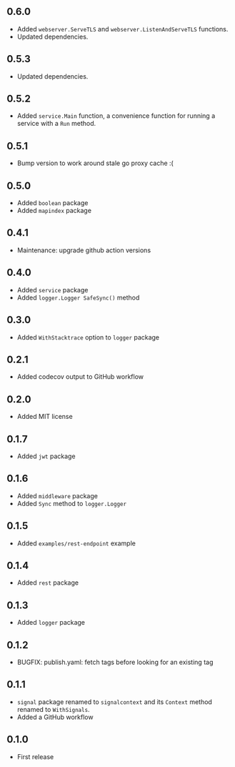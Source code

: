 ## 0.6.0

- Added `webserver.ServeTLS` and `webserver.ListenAndServeTLS` functions.
- Updated dependencies.

## 0.5.3

- Updated dependencies.

## 0.5.2

- Added `service.Main` function, a convenience function for running a service
  with a `Run` method.

## 0.5.1

- Bump version to work around stale go proxy cache :(

## 0.5.0

- Added `boolean` package
- Added `mapindex` package

## 0.4.1

- Maintenance: upgrade github action versions

## 0.4.0

- Added `service` package
- Added `logger.Logger SafeSync()` method

## 0.3.0

- Added `WithStacktrace` option to `logger` package

## 0.2.1

- Added codecov output to GitHub workflow

## 0.2.0

- Added MIT license

## 0.1.7

- Added `jwt` package

## 0.1.6

- Added `middleware` package
- Added `Sync` method to `logger.Logger`

## 0.1.5

- Added `examples/rest-endpoint` example

## 0.1.4

- Added `rest` package

## 0.1.3

- Added `logger` package

## 0.1.2

- BUGFIX: publish.yaml: fetch tags before looking for an existing tag

## 0.1.1

- `signal` package renamed to `signalcontext` and its `Context` method renamed
  to `WithSignals`.
- Added a GitHub workflow

## 0.1.0

- First release
